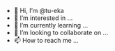 - 👋 Hi, I’m @tu-eka
- 👀 I’m interested in ...
- 🌱 I’m currently learning ...
- 💞️ I’m looking to collaborate on ...
- 📫 How to reach me ...

<!---
tu-eka/tu-eka is a ✨ special ✨ repository because its `README.md` (this file) appears on your GitHub profile.
You can click the Preview link to take a look at your changes.
--->
